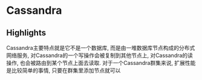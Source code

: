 # Cassandra
## Highlights
Cassandra主要特点就是它不是一个数据库, 而是由一堆数据库节点构成的分布式网络服务, 对Cassandra的一个写操作会被复制到其他节点上, 对Cassandra的读操作, 也会被路由到某个节点上面去读取. 对于一个Cassandra群集来说, 扩展性能是比较简单的事情, 只要在群集里添加节点就可以

